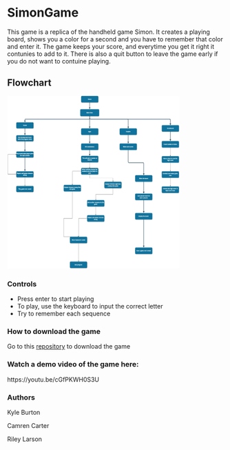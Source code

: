 # SimonGame
This game is a replica of the handheld game Simon. It creates a playing board, shows you a color for a second and you have to remember that color and enter it. The game keeps your score, and everytime you get it right it contunies to add to it. There is also a quit button to leave the game early if you do not want to contuine playing. 
<h2>Flowchart</h2>
<img src = "https://github.com/C-K-JavaFinal/SimonGame/blob/master/SimonFlowchart.jpg" height = 400 width = 400>
<h3>Controls</h3>
<ul>
  <li>Press enter to start playing</li>
  <li>To play, use the keyboard to input the correct letter</li>
  <li>Try to remember each sequence</li>
</ul>
<h3>How to download the game</h3>
<p> Go to this <a href = "https://github.com/C-K-JavaFinal/SimonGame">repository</a> to download the game
  <h3>Watch a demo video of the game here:</h3>
 https://youtu.be/cGfPKWH0S3U
 <h3>Authors</h3>
<p>Kyle Burton</p>
<p>Camren Carter</p>
<p>Riley Larson</p>


